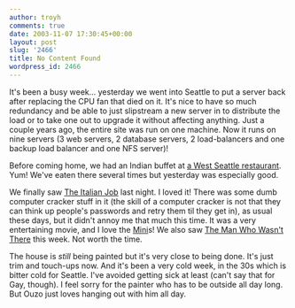 ```yaml
---
author: troyh
comments: true
date: 2003-11-07 17:30:45+00:00
layout: post
slug: '2466'
title: No Content Found
wordpress_id: 2466
---
```


It's been a busy week... yesterday we went into Seattle to put a server back after replacing the CPU fan that died on it. It's nice to have so much redundancy and be able to just slipstream a new server in to distribute the load or to take one out to upgrade it without affecting anything. Just a couple years ago, the entire site was run on one machine. Now it runs on nine servers (3 web servers, 2 database servers, 2 load-balancers and one backup load balancer and one NFS server)!

Before coming home, we had an Indian buffet at [a West Seattle restaurant](http://www.alkibeach.com/eatsdetail.asp?eatsID=38). Yum! We've eaten there several times but yesterday was especially good.

We finally saw [The Italian Job](http://www.italianjobmovie.com/flash/index.html) last night. I loved it! There was some dumb computer cracker stuff in it (the skill of a computer cracker is not that they can think up people's passwords and retry them til they get in), as usual these days, but it didn't annoy me that much this time. It was a very entertaining movie, and I love the [Mini](http://www.mini.com/)s! We also saw [The Man Who Wasn't There](http://www.imdb.com/title/tt0243133/) this week. Not worth the time.

The house is _still_ being painted but it's very close to being done. It's just trim and touch-ups now. And it's been a very cold week, in the 30s which is bitter cold for Seattle. I've avoided getting sick at least (can't say that for Gay, though). I feel sorry for the painter who has to be outside all day long. But Ouzo just loves hanging out with him all day.

